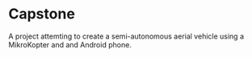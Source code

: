 Capstone
========

A project attemting to create a semi-autonomous aerial vehicle using a MikroKopter and and Android phone.
